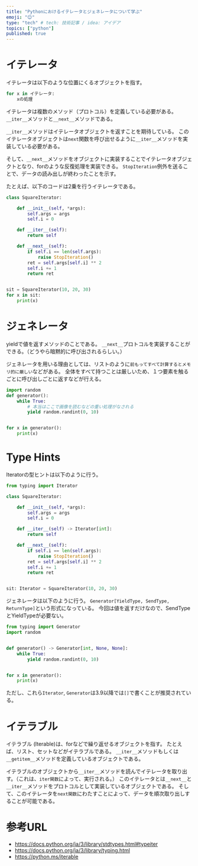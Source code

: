 ```yaml
---
title: "Pythonにおけるイテレータとジェネレータについて学ぶ"
emoji: "😊"
type: "tech" # tech: 技術記事 / idea: アイデア
topics: ["python"]
published: true
---
```


# イテレータ

イテレータは以下のような位置にくるオブジェクトを指す。

```python
for x in イテレータ:
    xの処理
```

イテレータは複数のメソッド（プロトコル）を定義している必要がある。
`__iter__`メソッドと`__next__`メソッドである。

`__iter__`メソッドはイテレータオブジェクトを返すことを期待している。
このイテレータオブジェクトは`next`関数を呼び出せるように`__iter__`メソッドを実装している必要がある。

そして、`__next__`メソッドをオブジェクトに実装することでイテレータオブジェクトとなり、forのような反復処理を実装できる。
`StopIteration`例外を送ることで、データの読み出しが終わったことを示す。

たとえば、以下のコードは2乗を行うイテレータである。

```python
class SquareIterator:

    def __init__(self, *args):
        self.args = args
        self.i = 0

    def __iter__(self):
        return self

    def __next__(self):
        if self.i == len(self.args):
            raise StopIteration()
        ret = self.args[self.i] ** 2
        self.i += 1
        return ret


sit = SquareIterator(10, 20, 30)
for x in sit:
    print(x)
```

# ジェネレータ

yieldで値を返すメソッドのことである。
`__next__`プロトコルを実装することができる。（どうやら暗黙的に呼び出されるらしい。）

ジェネレータを用いる理由としては、リストのように`前もってすべて計算するとメモリ的に厳しい`などがある。
全体をすべて持つことは厳しいため、１つ要素を触るごとに呼び出しごとに返すなどが行える。

```python
import random
def generator():
    while True:
        # 本当はここで画像を読むなどの重い処理がなされる
        yield random.randint(0, 10)


for x in generator():
    print(x)
```

# Type Hints

Iteratorの型ヒントは以下のように行う。

```python
from typing import Iterator

class SquareIterator:

    def __init__(self, *args):
        self.args = args
        self.i = 0

    def __iter__(self) -> Iterator[int]:
        return self

    def __next__(self):
        if self.i == len(self.args):
            raise StopIteration()
        ret = self.args[self.i] ** 2
        self.i += 1
        return ret


sit: Iterator = SquareIterator(10, 20, 30)
```

ジェネレータは以下のように行う。
`Generator[YieldType, SendType, ReturnType]`という形式になっている。
今回は値を返すだけなので、SendTypeとYieldTypeが必要ない。

```python
from typing import Generator
import random


def generator() -> Generator[int, None, None]:
    while True:
        yield random.randint(0, 10)


for x in generator():
    print(x)
```

ただし、これら`Iterator`, `Generator`は3.9以降では`[]`で書くことが推奨されている。

# イテラブル

イテラブル (Iterable)は、forなどで繰り返せるオブジェクトを指す。
たとえば、リスト、セットなどがイテラブルである。
`__iter__`メソッドもしくは`__getitem__`メソッドを定義しているオブジェクトである。

イテラブルのオブジェクトから`__iter__`メソッドを読んでイテレータを取り出す。（これは、`iter関数`によって、実行される。）
このイテレータとは`__next__`と`__iter__`メソッドをプロトコルとして実装しているオブジェクトである。
そして、このイテレータを`next関数`にわたすことによって、データを順次取り出しすることが可能である。


# 参考URL

- https://docs.python.org/ja/3/library/stdtypes.html#typeiter
- https://docs.python.org/ja/3/library/typing.html
- https://python.ms/iterable